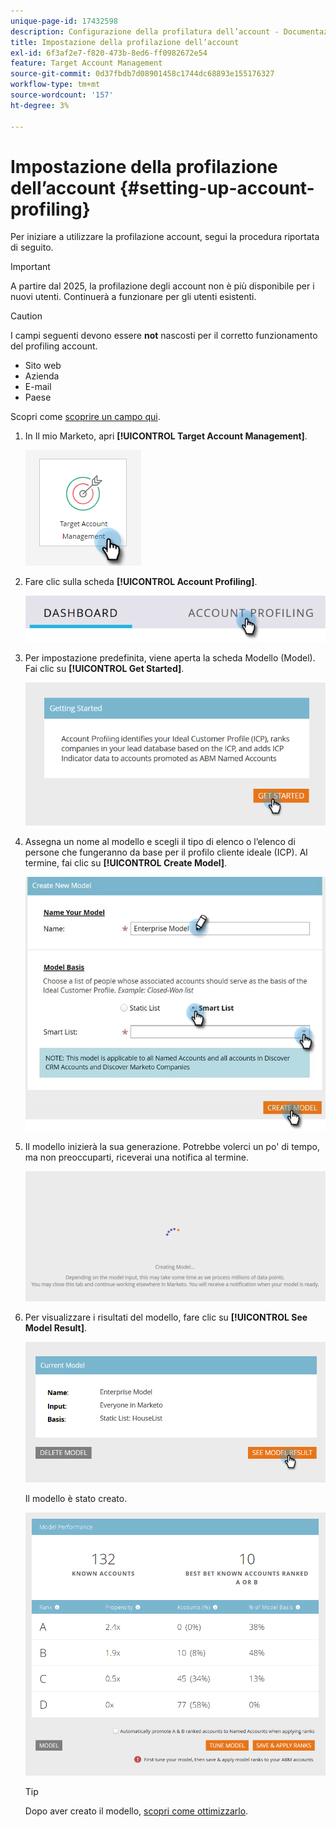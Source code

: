 ```yaml
---
unique-page-id: 17432598
description: Configurazione della profilatura dell’account - Documentazione di Marketo - Documentazione del prodotto
title: Impostazione della profilazione dell’account
exl-id: 6f3af2e7-f820-473b-8ed6-ff0982672e54
feature: Target Account Management
source-git-commit: 0d37fbdb7d08901458c1744dc68893e155176327
workflow-type: tm+mt
source-wordcount: '157'
ht-degree: 3%

---
```


# Impostazione della profilazione dell’account {#setting-up-account-profiling}

Per iniziare a utilizzare la profilazione account, segui la procedura riportata di seguito.

>[!IMPORTANT]
>
>A partire dal 2025, la profilazione degli account non è più disponibile per i nuovi utenti. Continuerà a funzionare per gli utenti esistenti.

>[!CAUTION]
>
>I campi seguenti devono essere **not** nascosti per il corretto funzionamento del profiling account.
>
>* Sito web
>* Azienda
>* E-mail
>* Paese
>
>Scopri come [scoprire un campo qui](/help/marketo/product-docs/administration/field-management/hide-and-unhide-a-field.md#unhide-a-field).

1. In Il mio Marketo, apri **[!UICONTROL Target Account Management]**.

   ![](assets/setting-up-account-profiling-1.png)

1. Fare clic sulla scheda **[!UICONTROL Account Profiling]**.

   ![](assets/two-1.png)

1. Per impostazione predefinita, viene aperta la scheda Modello (Model). Fai clic su **[!UICONTROL Get Started]**.

   ![](assets/three.png)

1. Assegna un nome al modello e scegli il tipo di elenco o l’elenco di persone che fungeranno da base per il profilo cliente ideale (ICP). Al termine, fai clic su **[!UICONTROL Create Model]**.

   ![](assets/setting-up-account-profiling-4.png)

1. Il modello inizierà la sua generazione. Potrebbe volerci un po&#39; di tempo, ma non preoccuparti, riceverai una notifica al termine.

   ![](assets/five.png)

1. Per visualizzare i risultati del modello, fare clic su **[!UICONTROL See Model Result]**.

   ![](assets/six.png)

   Il modello è stato creato.

   ![](assets/seven.png)

   >[!TIP]
   >
   >Dopo aver creato il modello, [scopri come ottimizzarlo](/help/marketo/product-docs/target-account-management/account-profiling/account-profiling-ranking-and-tuning.md).
